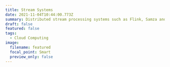 ```yaml
---
title: Stream Systems
date: 2021-11-04T10:44:00.773Z
summary: Distributed stream processing systems such as Flink, Samza and Storm.
draft: false
featured: false
tags:
  - Cloud Computing
image:
  filename: featured
  focal_point: Smart
  preview_only: false
---
```

